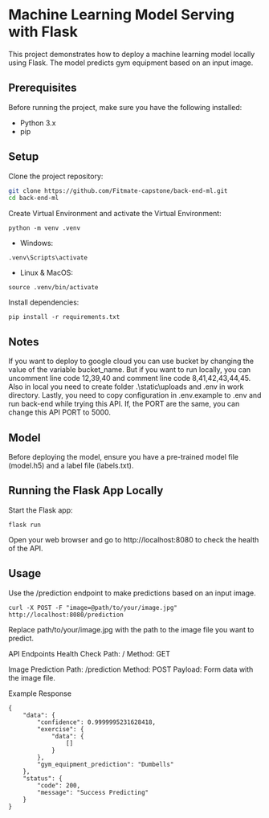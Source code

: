 # Machine Learning Model Serving with Flask

This project demonstrates how to deploy a machine learning model locally using Flask. The model predicts gym equipment based on an input image.

## Prerequisites

Before running the project, make sure you have the following installed:

- Python 3.x
- pip

## Setup

Clone the project repository:

```bash
git clone https://github.com/Fitmate-capstone/back-end-ml.git
cd back-end-ml
```

Create Virtual Environment and activate the Virtual Environment:

```
python -m venv .venv
```

- Windows:

```
.venv\Scripts\activate
```

- Linux & MacOS:

```
source .venv/bin/activate
```

Install dependencies:

```
pip install -r requirements.txt
```

## Notes

If you want to deploy to google cloud you can use bucket by changing the value of the variable bucket_name. But if you want to run locally, you can uncomment line code 12,39,40 and comment line code 8,41,42,43,44,45. Also in local you need to create folder .\static\uploads and .env in work directory. Lastly, you need to copy configuration in .env.example to .env and run back-end while trying this API. If, the PORT are the same, you can change this API PORT to 5000.

## Model

Before deploying the model, ensure you have a pre-trained model file (model.h5) and a label file (labels.txt).

## Running the Flask App Locally

Start the Flask app:

```
flask run
```

Open your web browser and go to http://localhost:8080 to check the health of the API.

## Usage

Use the /prediction endpoint to make predictions based on an input image.

```
curl -X POST -F "image=@path/to/your/image.jpg" http://localhost:8080/prediction
```

Replace path/to/your/image.jpg with the path to the image file you want to predict.

API Endpoints
Health Check
Path: /
Method: GET

Image Prediction
Path: /prediction
Method: POST
Payload: Form data with the image file.

Example Response

```
{
    "data": {
        "confidence": 0.9999995231628418,
        "exercise": {
            "data": {
                []
            }
        },
        "gym_equipment_prediction": "Dumbells"
    },
    "status": {
        "code": 200,
        "message": "Success Predicting"
    }
}
```
